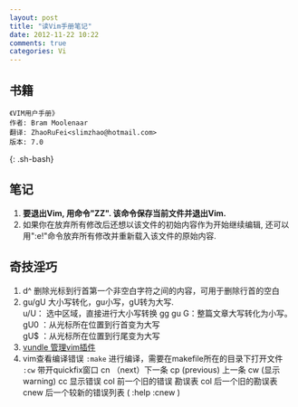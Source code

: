 ```yaml
---
layout: post
title: "读Vim手册笔记"
date: 2012-11-22 10:22
comments: true
categories: Vi 
---
```


## 书籍  
	《VIM用户手册》  
	作者: Bram Moolenaar  
	翻译: ZhaoRuFei<slimzhao@hotmail.com>  
	版本: 7.0  
{: .sh-bash}

## 笔记 
1. __要退出Vim, 用命令"ZZ". 该命令保存当前文件并退出Vim.__
2. 如果你在放弃所有修改后还想以该文件的初始内容作为开始继续编辑, 还可以用":e!"命令放弃所有修改并重新载入该文件的原始内容.

## 奇技淫巧

1. d^ 删除光标到行首第一个非空白字符之间的内容，可用于删除行首的空白 
2. gu/gU 大小写转化，gu小写，gU转为大写.      
    u/U： 选中区域，直接进行大小写转换
    gg gu G：整篇文章大写转化为小写。    
    gU0 ：从光标所在位置到行首变为大写    
    gU$ ：从光标所在位置到行尾变为大写    
3. [vundle 管理vim插件](http://www.cnblogs.com/respawn/archive/2012/08/21/2649483.html)
4. vim查看编译错误
    `:make`     进行编译，需要在makefile所在的目录下打开文件
    `:cw`       带开quickfix窗口
    cn          （next）下一条
    cp          (previous) 上一条
    cw          (显示warning)
    cc          显示错误
    col         前一个旧的错误 勘误表
    col         后一个旧的勘误表
    cnew        后一个较新的错误列表 ( :help :cnew )

